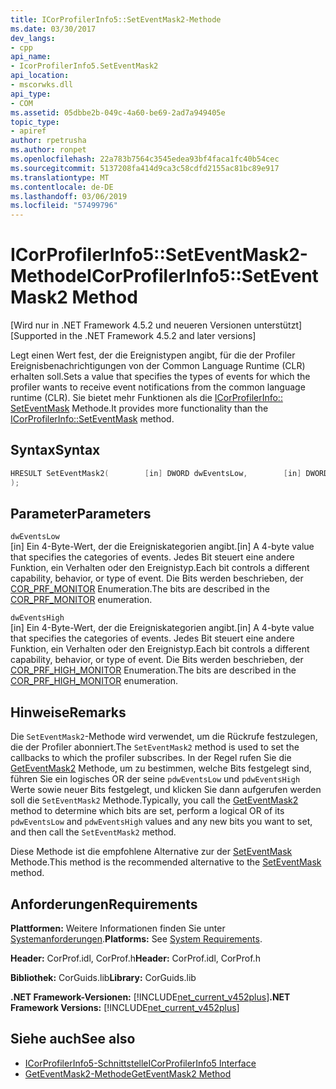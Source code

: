 ```yaml
---
title: ICorProfilerInfo5::SetEventMask2-Methode
ms.date: 03/30/2017
dev_langs:
- cpp
api_name:
- IcorProfilerInfo5.SetEventMask2
api_location:
- mscorwks.dll
api_type:
- COM
ms.assetid: 05dbbe2b-049c-4a60-be69-2ad7a949405e
topic_type:
- apiref
author: rpetrusha
ms.author: ronpet
ms.openlocfilehash: 22a783b7564c3545edea93bf4faca1fc40b54cec
ms.sourcegitcommit: 5137208fa414d9ca3c58cdfd2155ac81bc89e917
ms.translationtype: MT
ms.contentlocale: de-DE
ms.lasthandoff: 03/06/2019
ms.locfileid: "57499796"
---
```

# <a name="icorprofilerinfo5seteventmask2-method"></a><span data-ttu-id="5c4f9-102">ICorProfilerInfo5::SetEventMask2-Methode</span><span class="sxs-lookup"><span data-stu-id="5c4f9-102">ICorProfilerInfo5::SetEventMask2 Method</span></span>
<span data-ttu-id="5c4f9-103">[Wird nur in .NET Framework 4.5.2 und neueren Versionen unterstützt]</span><span class="sxs-lookup"><span data-stu-id="5c4f9-103">[Supported in the .NET Framework 4.5.2 and later versions]</span></span>  
  
 <span data-ttu-id="5c4f9-104">Legt einen Wert fest, der die Ereignistypen angibt, für die der Profiler Ereignisbenachrichtigungen von der Common Language Runtime (CLR) erhalten soll.</span><span class="sxs-lookup"><span data-stu-id="5c4f9-104">Sets a value that specifies the types of events for which the profiler wants to receive event notifications from the common language runtime (CLR).</span></span> <span data-ttu-id="5c4f9-105">Sie bietet mehr Funktionen als die [ICorProfilerInfo:: SetEventMask](../../../../docs/framework/unmanaged-api/profiling/icorprofilerinfo-seteventmask-method.md) Methode.</span><span class="sxs-lookup"><span data-stu-id="5c4f9-105">It provides more functionality than the [ICorProfilerInfo::SetEventMask](../../../../docs/framework/unmanaged-api/profiling/icorprofilerinfo-seteventmask-method.md) method.</span></span>  
  
## <a name="syntax"></a><span data-ttu-id="5c4f9-106">Syntax</span><span class="sxs-lookup"><span data-stu-id="5c4f9-106">Syntax</span></span>  
  
```cpp
HRESULT SetEventMask2(        [in] DWORD dwEventsLow,        [in] DWORD dwEventsHigh  
);  
```  
  
## <a name="parameters"></a><span data-ttu-id="5c4f9-107">Parameter</span><span class="sxs-lookup"><span data-stu-id="5c4f9-107">Parameters</span></span>  
 `dwEventsLow`  
 <span data-ttu-id="5c4f9-108">[in] Ein 4-Byte-Wert, der die Ereigniskategorien angibt.</span><span class="sxs-lookup"><span data-stu-id="5c4f9-108">[in] A 4-byte value that specifies the categories of events.</span></span> <span data-ttu-id="5c4f9-109">Jedes Bit steuert eine andere Funktion, ein Verhalten oder den Ereignistyp.</span><span class="sxs-lookup"><span data-stu-id="5c4f9-109">Each bit controls a different capability, behavior, or type of event.</span></span> <span data-ttu-id="5c4f9-110">Die Bits werden beschrieben, der [COR_PRF_MONITOR](../../../../docs/framework/unmanaged-api/profiling/cor-prf-monitor-enumeration.md) Enumeration.</span><span class="sxs-lookup"><span data-stu-id="5c4f9-110">The bits are described in the [COR_PRF_MONITOR](../../../../docs/framework/unmanaged-api/profiling/cor-prf-monitor-enumeration.md) enumeration.</span></span>  
  
 `dwEventsHigh`  
 <span data-ttu-id="5c4f9-111">[in] Ein 4-Byte-Wert, der die Ereigniskategorien angibt.</span><span class="sxs-lookup"><span data-stu-id="5c4f9-111">[in] A 4-byte value that specifies the categories of events.</span></span>  <span data-ttu-id="5c4f9-112">Jedes Bit steuert eine andere Funktion, ein Verhalten oder den Ereignistyp.</span><span class="sxs-lookup"><span data-stu-id="5c4f9-112">Each bit controls a different capability, behavior, or type of event.</span></span> <span data-ttu-id="5c4f9-113">Die Bits werden beschrieben, der [COR_PRF_HIGH_MONITOR](../../../../docs/framework/unmanaged-api/profiling/cor-prf-high-monitor-enumeration.md) Enumeration.</span><span class="sxs-lookup"><span data-stu-id="5c4f9-113">The bits are described in the [COR_PRF_HIGH_MONITOR](../../../../docs/framework/unmanaged-api/profiling/cor-prf-high-monitor-enumeration.md) enumeration.</span></span>  
  
## <a name="remarks"></a><span data-ttu-id="5c4f9-114">Hinweise</span><span class="sxs-lookup"><span data-stu-id="5c4f9-114">Remarks</span></span>  
 <span data-ttu-id="5c4f9-115">Die `SetEventMask2`-Methode wird verwendet, um die Rückrufe festzulegen, die der Profiler abonniert.</span><span class="sxs-lookup"><span data-stu-id="5c4f9-115">The `SetEventMask2` method is used to set the callbacks to which the profiler subscribes.</span></span> <span data-ttu-id="5c4f9-116">In der Regel rufen Sie die [GetEventMask2](../../../../docs/framework/unmanaged-api/profiling/icorprofilerinfo5-geteventmask2-method.md) Methode, um zu bestimmen, welche Bits festgelegt sind, führen Sie ein logisches OR der seine `pdwEventsLow` und `pdwEventsHigh` Werte sowie neuer Bits festgelegt, und klicken Sie dann aufgerufen werden soll die `SetEventMask2` Methode.</span><span class="sxs-lookup"><span data-stu-id="5c4f9-116">Typically, you call the [GetEventMask2](../../../../docs/framework/unmanaged-api/profiling/icorprofilerinfo5-geteventmask2-method.md) method to determine which bits are set, perform a logical OR of its `pdwEventsLow` and `pdwEventsHigh` values and any new bits you want to set, and then call the `SetEventMask2` method.</span></span>  
  
 <span data-ttu-id="5c4f9-117">Diese Methode ist die empfohlene Alternative zur der [SetEventMask](../../../../docs/framework/unmanaged-api/profiling/icorprofilerinfo-seteventmask-method.md) Methode.</span><span class="sxs-lookup"><span data-stu-id="5c4f9-117">This method is the recommended alternative to the [SetEventMask](../../../../docs/framework/unmanaged-api/profiling/icorprofilerinfo-seteventmask-method.md) method.</span></span>  
  
## <a name="requirements"></a><span data-ttu-id="5c4f9-118">Anforderungen</span><span class="sxs-lookup"><span data-stu-id="5c4f9-118">Requirements</span></span>  
 <span data-ttu-id="5c4f9-119">**Plattformen:** Weitere Informationen finden Sie unter [Systemanforderungen](../../../../docs/framework/get-started/system-requirements.md).</span><span class="sxs-lookup"><span data-stu-id="5c4f9-119">**Platforms:** See [System Requirements](../../../../docs/framework/get-started/system-requirements.md).</span></span>  
  
 <span data-ttu-id="5c4f9-120">**Header:** CorProf.idl, CorProf.h</span><span class="sxs-lookup"><span data-stu-id="5c4f9-120">**Header:** CorProf.idl, CorProf.h</span></span>  
  
 <span data-ttu-id="5c4f9-121">**Bibliothek:** CorGuids.lib</span><span class="sxs-lookup"><span data-stu-id="5c4f9-121">**Library:** CorGuids.lib</span></span>  
  
 <span data-ttu-id="5c4f9-122">**.NET Framework-Versionen:** [!INCLUDE[net_current_v452plus](../../../../includes/net-current-v452plus-md.md)]</span><span class="sxs-lookup"><span data-stu-id="5c4f9-122">**.NET Framework Versions:** [!INCLUDE[net_current_v452plus](../../../../includes/net-current-v452plus-md.md)]</span></span>  
  
## <a name="see-also"></a><span data-ttu-id="5c4f9-123">Siehe auch</span><span class="sxs-lookup"><span data-stu-id="5c4f9-123">See also</span></span>
- [<span data-ttu-id="5c4f9-124">ICorProfilerInfo5-Schnittstelle</span><span class="sxs-lookup"><span data-stu-id="5c4f9-124">ICorProfilerInfo5 Interface</span></span>](../../../../docs/framework/unmanaged-api/profiling/icorprofilerinfo5-interface.md)
- [<span data-ttu-id="5c4f9-125">GetEventMask2-Methode</span><span class="sxs-lookup"><span data-stu-id="5c4f9-125">GetEventMask2 Method</span></span>](../../../../docs/framework/unmanaged-api/profiling/icorprofilerinfo5-geteventmask2-method.md)
